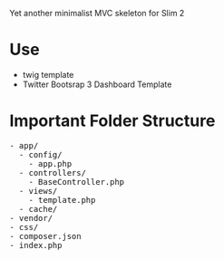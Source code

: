 Yet another minimalist MVC skeleton for Slim 2

# Use
- twig template 
- Twitter Bootsrap 3 Dashboard Template

# Important Folder Structure
<pre>
- app/
  - config/
    - app.php
  - controllers/
    - BaseController.php
  - views/
    - template.php
  - cache/
- vendor/
- css/
- composer.json
- index.php
</pre>


